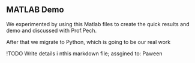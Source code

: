 ## MATLAB Demo 

We experimented by using this Matlab files to create the quick results and demo and discussed with Prof.Pech.

After that we migrate to Python, which is going to be our real work

!TODO  Write details i nthis markdown file; assgined to:  Paween
